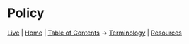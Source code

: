 # Policy

[Live](https://sharpninja.github.io/CRT-Research/) | [Home](.) | [Table of Contents](Table%20of%20Contents) -> [Terminology](CRT%20Terminology) | [Resources](Resources)